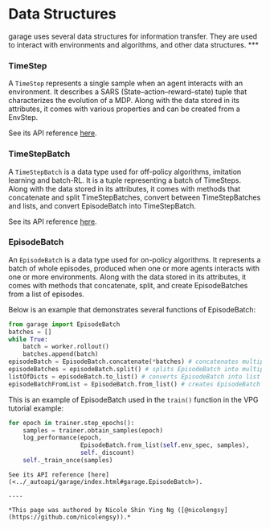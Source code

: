 # Data Structures
garage uses several data structures for information transfer. They are used to interact with environments and algorithms, and other data structures. ***


### TimeStep
A `TimeStep` represents a single sample when an agent interacts with an environment. It describes a SARS (State–action–reward–state) tuple that characterizes the evolution of a MDP. Along with the data stored in its attributes, it comes with various properties and can be created from a EnvStep. 

See its API reference [here](<../_autoapi/garage/index.html#garage.TimeStep>). 

<!-- Examples on how to use it -->

<!-- Referene to test / example files -->

### TimeStepBatch
A `TimeStepBatch` is a data type used for off-policy algorithms, imitation learning and batch-RL. It is a tuple representing a batch of TimeSteps. Along with the data stored in its attributes, it comes with methods that concatenate and split TimeStepBatches, convert between TimeStepBatches and lists, and convert EpisodeBatch into TimeStepBatch. 

<!-- Examples on how to use it -->

<!-- Referene to test / example files -->


See its API reference [here](<../_autoapi/garage/index.html#garage.TimeStepBatch>). 


### EpisodeBatch
An `EpisodeBatch` is a data type used for on-policy algorithms. It represents a batch of whole episodes, produced when one or more agents interacts with one or more environments. Along with the data stored in its attributes, it comes with methods that concatenate, split, and create EpisodeBatches from a list of episodes.

Below is an example that demonstrates several functions of EpisodeBatch:
```python
from garage import EpisodeBatch
batches = []
while True:
    batch = worker.rollout()
    batches.append(batch)
episodeBatch = EpisodeBatch.concatenate(*batches) # concatenates multiple batches into one
episodeBatches = episodeBatch.split() # splits EpisodeBatch into multiple
listOfDicts = episodeBatch.to_list() # converts EpisodeBatch into list of dicts
episodeBatchFromList = EpisodeBatch.from_list() # creates EpisodeBatch from a list
```

This is an example of EpisodeBatch used in the `train()` function in the VPG tutorial example:
```python
for epoch in trainer.step_epochs():
    samples = trainer.obtain_samples(epoch)
    log_performance(epoch,
                    EpisodeBatch.from_list(self.env_spec, samples),
                    self._discount)
    self._train_once(samples)
```


```
See its API reference [here](<../_autoapi/garage/index.html#garage.EpisodeBatch>). 

----

*This page was authored by Nicole Shin Ying Ng ([@nicolengsy](https://github.com/nicolengsy)).*
